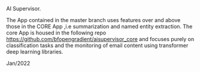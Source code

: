AI Supervisor.

The App contained in the master branch uses features over and above those in the CORE App ,i.e summarization and named entity extraction. The core App is housed in the following repo https://github.com/bfopengradient/aisupervisor_core  and focuses purely on classification tasks and the monitoring of email content using  transformer deep learning libraries.

 
Jan/2022
